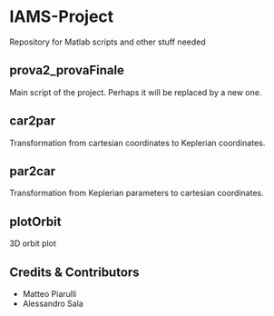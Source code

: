 # IAMS-Project
Repository for Matlab scripts and other stuff needed 

## prova2_provaFinale
Main script of the project. Perhaps it will be replaced by a new one.

## car2par
Transformation from cartesian coordinates to Keplerian coordinates.

## par2car
Transformation from Keplerian parameters to cartesian coordinates.

## plotOrbit
3D orbit plot

## Credits & Contributors
+ Matteo Piarulli
+ Alessandro Sala
